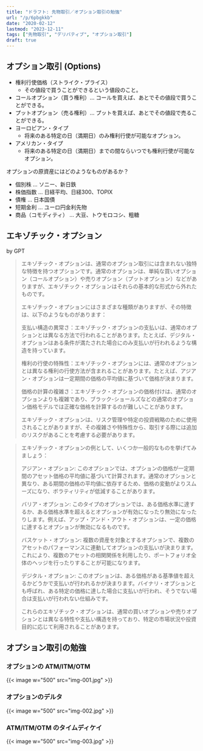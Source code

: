```yaml
---
title: "ドラフト: 先物取引／オプション取引の勉強"
url: "/p/6pbgkkb"
date: "2020-02-12"
lastmod: "2023-12-11"
tags: ["先物取引", "デリバティブ", "オプション取引"]
draft: true
---
```


オプション取引 (Options)
----

- 権利行使価格（ストライク・プライス）
  - その値段で買うことができるという値段のこと。
- コールオプション（買う権利）... コールを買えば、あとでその値段で買うことができる。
- プットオプション（売る権利）... プットを買えば、あとでその値段で売ることができる。
- ヨーロピアン・タイプ
  - 将来のある特定の日（満期日）のみ権利行使が可能なオプション。
- アメリカン・タイプ
  - 将来のある特定の日（満期日）までの間ならいつでも権利行使が可能なオプション。

オプションの原資産にはどのようなものがあるか？

- 個別株 ... ソニー、新日鉄
- 株価指数 ... 日経平均、日経300、TOPIX
- 債権 ... 日本国債
- 短期金利 ... ユーロ円金利先物
- 商品（コモディティ） ... 大豆、トウモロコシ、粗糖


エキゾチック・オプション
----

by GPT

> エキゾチック・オプションは、通常のオプション取引には含まれない独特な特徴を持つオプションです。通常のオプションは、単純な買いオプション（コールオプション）や売りオプション（プットオプション）などがありますが、エキゾチック・オプションはそれらの基本的な形式から外れたものです。
>
> エキゾチック・オプションにはさまざまな種類がありますが、その特徴は、以下のようなものがあります：
>
> 支払い構造の異常さ：エキゾチック・オプションの支払いは、通常のオプションとは異なる方法で行われることがあります。たとえば、デジタル・オプションはある条件が満たされた場合にのみ支払いが行われるような構造を持っています。
>
> 権利の行使の特殊性：エキゾチック・オプションには、通常のオプションとは異なる権利の行使方法が含まれることがあります。たとえば、アジアン・オプションは一定期間の価格の平均値に基づいて価格が決まります。
>
> 価格の計算の複雑さ：エキゾチック・オプションの価格付けは、通常のオプションよりも複雑であり、ブラック-ショールズなどの通常のオプション価格モデルでは正確な価格を計算するのが難しいことがあります。
>
> エキゾチック・オプションは、リスク管理や特定の投資戦略のために使用されることがありますが、その複雑さや特殊性から、取引する際には追加のリスクがあることを考慮する必要があります。

> エキゾチック・オプションの例として、いくつか一般的なものを挙げてみましょう：
>
> アジアン・オプション: このオプションでは、オプションの価格が一定期間のアセット価格の平均値に基づいて計算されます。通常のオプションと異なり、ある期間の価格の平均値に依存するため、価格の変動がよりスムーズになり、ボラティリティが低減することがあります。
>
> バリア・オプション: このタイプのオプションでは、ある価格水準に達するか、ある価格水準を超えるとオプションが有効になったり無効になったりします。例えば、アップ・アンド・アウト・オプションは、一定の価格に達するとオプションが無効になるものです。
>
> バスケット・オプション: 複数の資産を対象とするオプションで、複数のアセットのパフォーマンスに連動してオプションの支払いが決まります。これにより、複数のアセットの相関関係を利用したり、ポートフォリオ全体のヘッジを行ったりすることが可能になります。
>
> デジタル・オプション: このオプションは、ある価格がある基準値を超えるかどうかで支払いが行われるかが決まります。バイナリ・オプションとも呼ばれ、ある特定の価格に達した場合に支払いが行われ、そうでない場合は支払いが行われない仕組みです。
>
> これらのエキゾチック・オプションは、通常の買いオプションや売りオプションとは異なる特性や支払い構造を持っており、特定の市場状況や投資目的に応じて利用されることがあります。


オプション取引の勉強
----

### オプションの ATM/ITM/OTM

{{< image w="500" src="img-001.jpg" >}}

### オプションのデルタ

{{< image w="500" src="img-002.jpg" >}}

### ATM/ITM/OTM のタイムディケイ

{{< image w="500" src="img-003.jpg" >}}

